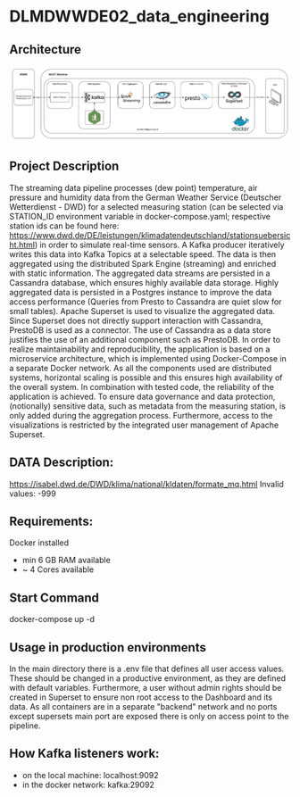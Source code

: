 # DLMDWWDE02_data_engineering

## Architecture
![alt text](https://github.com/marvinam17/DLMDWWDE02_data_engineering/blob/main/architecture/architecture.png?raw=true)

## Project Description
The streaming data pipeline processes (dew point) temperature, air pressure and humidity data from the German Weather Service (Deutscher Wetterdienst - DWD) for a selected measuring station (can be selected via STATION_ID environment variable in docker-compose.yaml; respective station ids can be found here: https://www.dwd.de/DE/leistungen/klimadatendeutschland/stationsuebersicht.html) in order to simulate real-time sensors. A Kafka producer iteratively writes this data into Kafka Topics at a selectable speed.
The data is then aggregated using the distributed Spark Engine (streaming) and enriched with static information. The aggregated data streams are persisted in a Cassandra database, which ensures highly available data storage. Highly aggregated data is persisted in a Postgres instance to improve the data access performance (Queries from Presto to Cassandra are quiet slow for small tables).
Apache Superset is used to visualize the aggregated data. Since Superset does not directly support interaction with Cassandra, PrestoDB is used as a connector. The use of Cassandra as a data store justifies the use of an additional component such as PrestoDB. 
In order to realize maintainability and reproducibility, the application is based on a microservice architecture, which is implemented using Docker-Compose in a separate Docker network. As all the components used are distributed systems, horizontal scaling is possible and this ensures high availability of the overall system. In combination with tested code, the reliability of the application is achieved.
To ensure data governance and data protection, (notionally) sensitive data, such as metadata from the measuring station, is only added during the aggregation process. Furthermore, access to the visualizations is restricted by the integrated user management of Apache Superset.

## DATA Description:
https://isabel.dwd.de/DWD/klima/national/kldaten/formate_mq.html
Invalid values: -999

## Requirements:
Docker installed
- min 6 GB RAM available
- ~ 4 Cores available 

## Start Command
docker-compose up -d

## Usage in production environments
In the main directory there is a .env file that defines all user access values. These should be changed in a productive environment, as they are defined with default variables.
Furthermore, a user without admin rights should be created in Superset to ensure non root access to the Dashboard and its data. As all containers are in a separate "backend" network and no ports except supersets main port are exposed there is only on access point to the pipeline.

## How Kafka listeners work:
- on the local machine: localhost:9092
- in the docker network: kafka:29092

